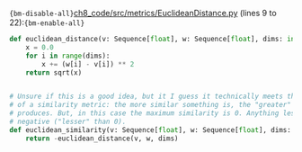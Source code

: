 `{bm-disable-all}`[ch8_code/src/metrics/EuclideanDistance.py](ch8_code/src/metrics/EuclideanDistance.py) (lines 9 to 22):`{bm-enable-all}`

```python
def euclidean_distance(v: Sequence[float], w: Sequence[float], dims: int):
    x = 0.0
    for i in range(dims):
        x += (w[i] - v[i]) ** 2
    return sqrt(x)


# Unsure if this is a good idea, but it I guess it technically meets the definition
# of a similarity metric: the more similar something is, the "greater" the value it
# produces. But, in this case the maximum similarity is 0. Anything less similar is
# negative ("lesser" than 0).
def euclidean_similarity(v: Sequence[float], w: Sequence[float], dims: int):
    return -euclidean_distance(v, w, dims)
```